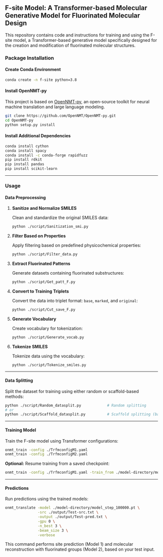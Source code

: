 ## F-site Model: A Transformer-based Molecular Generative Model for Fluorinated Molecular Design

This repository contains code and instructions for training and using the F-site model, a Transformer-based generative model specifically designed for the creation and modification of fluorinated molecular structures.

### Package Installation

#### Create Conda Environment

```bash
conda create -n f-site python=3.8
```

#### Install OpenNMT-py

This project is based on [OpenNMT-py](https://github.com/OpenNMT/OpenNMT-py), an open-source toolkit for neural machine translation and large language modeling.

```bash
git clone https://github.com/OpenNMT/OpenNMT-py.git
cd OpenNMT-py
python setup.py install
```

#### Install Additional Dependencies

```bash
conda install cython
conda install spacy
conda install -c conda-forge rapidfuzz
pip install rdkit
pip install pandas
pip install scikit-learn
```

---

### Usage

#### Data Preprocessing

1. **Sanitize and Normalize SMILES**

   Clean and standardize the original SMILES data:

   ```bash
   python ./script/Sanitization_smi.py
   ```

2. **Filter Based on Properties**

   Apply filtering based on predefined physicochemical properties:

   ```bash
   python ./script/Filter_data.py
   ```

3. **Extract Fluorinated Patterns**

   Generate datasets containing fluorinated substructures:

   ```bash
   python ./script/Get_patt_F.py
   ```

4. **Convert to Training Triplets**

   Convert the data into triplet format: `base`, `marked`, and `original`:

   ```bash
   python ./script/Cut_save_F.py
   ```

5. **Generate Vocabulary**

   Create vocabulary for tokenization:

   ```bash
   python ./script/Generate_vocab.py
   ```

6. **Tokenize SMILES**

   Tokenize data using the vocabulary:

   ```bash
   python ./script/Tokenize_smiles.py
   ```

---

#### Data Splitting

Split the dataset for training using either random or scaffold-based methods:

```bash
python ./script/Random_datasplit.py            # Random splitting
# or
python ./script/Scaffold_datasplit.py          # Scaffold splitting (based on Bemis-Murcko scaffolds)
```

---

#### Training Model

Train the F-site model using Transformer configurations:

```bash
onmt_train -config ./TrfmconfigM1.yaml
onmt_train -config ./TrfmconfigM2.yaml
```

**Optional:** Resume training from a saved checkpoint:

```bash
onmt_train -config ./TrfmconfigM1.yaml -train_from ./model-directory/model_step_100000.pt
```

---

#### Predictions

Run predictions using the trained models:

```bash
onmt_translate -model ./model-directory/model_step_100000.pt \
               -src ./output/Test-src.txt \
               -output ./output/Test-pred.txt \
               -gpu 0 \
               -n_best 3 \
               -beam_size 3 \
               -verbose
```

This command performs site prediction (Model 1) and molecular reconstruction with fluorinated groups (Model 2), based on your test input.
